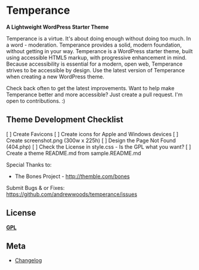 # Temperance

__A Lightweight WordPress Starter Theme__

Temperance is a virtue. It's about doing enough without doing too much. In a
word - moderation. Temperance provides a solid, modern foundation, without
getting in your way. Temperance is a WordPress starter theme, built using
accessible HTML5 markup, with progressive enhancement in mind. Because
accessibility is essential for a modern, open web, Temperance strives to be
accessible by design. Use the latest version of Temperance when creating a new
WordPress theme.


Check back often to get the latest improvements. Want to help make Temperance
better and more accessible? Just create a pull request. I'm open to
contributions. :)


## Theme Development Checklist

[ ] Create Favicons
[ ] Create icons for Apple and Windows devices
[ ] Create screenshot.png (300w x 225h)
[ ] Design the Page Not Found (404.php)
[ ] Check the License in style.css - Is the GPL what you want?
[ ] Create a theme README.md from sample.README.md


Special Thanks to:
* The Bones Project - http://themble.com/bones

Submit Bugs & or Fixes:
https://github.com/andrewwoods/temperance/issues


## License
__[GPL](http://opensource.org/licenses/GPL-3.0)__


## Meta
* [Changelog](../../blob/master/CHANGELOG.md)
